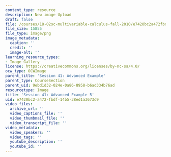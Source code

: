 ```yaml
---
content_type: resource
description: New image Upload
draft: false
file: /courses/18-02sc-multivariable-calculus-fall-2010/e7420bc2a472fbdf14b538ed1a3673d9_MIT18_02SC_L13Brds_18.png
file_size: 15855
file_type: image/png
image_metadata:
  caption: ''
  credit: ''
  image-alt: ''
learning_resource_types:
- Image Gallery
license: https://creativecommons.org/licenses/by-nc-sa/4.0/
ocw_type: OCWImage
parent_title: 'Session 41: Advanced Example'
parent_type: CourseSection
parent_uid: 9ebd1d32-024e-0a86-8958-b6ad334b76ad
resourcetype: Image
title: 'Session 41: Advanced Example 5'
uid: e7420bc2-a472-fbdf-14b5-38ed1a3673d9
video_files:
  archive_url: ''
  video_captions_file: ''
  video_thumbnail_file: ''
  video_transcript_file: ''
video_metadata:
  video_speakers: ''
  video_tags: ''
  youtube_description: ''
  youtube_id: ''
---
```

